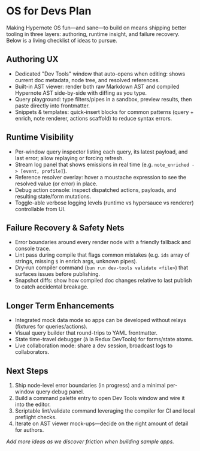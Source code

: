 # OS for Devs Plan

Making Hypernote OS fun—and sane—to build on means shipping better tooling in three layers: authoring, runtime insight, and failure recovery. Below is a living checklist of ideas to pursue.

## Authoring UX
- Dedicated "Dev Tools" window that auto-opens when editing: shows current doc metadata, node tree, and resolved references.
- Built-in AST viewer: render both raw Markdown AST and compiled Hypernote AST side-by-side with diffing as you type.
- Query playground: type filters/pipes in a sandbox, preview results, then paste directly into frontmatter.
- Snippets & templates: quick-insert blocks for common patterns (query + enrich, note renderer, actions scaffold) to reduce syntax errors.

## Runtime Visibility
- Per-window query inspector listing each query, its latest payload, and last error; allow replaying or forcing refresh.
- Stream log panel that shows emissions in real time (e.g. `note_enriched -> [event, profile]`).
- Reference resolver overlay: hover a moustache expression to see the resolved value (or error) in place.
- Debug action console: inspect dispatched actions, payloads, and resulting state/form mutations.
- Toggle-able verbose logging levels (runtime vs hypersauce vs renderer) controllable from UI.

## Failure Recovery & Safety Nets
- Error boundaries around every render node with a friendly fallback and console trace.
- Lint pass during compile that flags common mistakes (e.g. `ids` array of strings, missing `$` in enrich args, unknown pipes).
- Dry-run compiler command (`bun run dev-tools validate <file>`) that surfaces issues before publishing.
- Snapshot diffs: show how compiled doc changes relative to last publish to catch accidental breakage.

## Longer Term Enhancements
- Integrated mock data mode so apps can be developed without relays (fixtures for queries/actions).
- Visual query builder that round-trips to YAML frontmatter.
- State time-travel debugger (à la Redux DevTools) for forms/state atoms.
- Live collaboration mode: share a dev session, broadcast logs to collaborators.

## Next Steps
1. Ship node-level error boundaries (in progress) and a minimal per-window query debug panel.
2. Build a command palette entry to open Dev Tools window and wire it into the editor.
3. Scriptable lint/validate command leveraging the compiler for CI and local preflight checks.
4. Iterate on AST viewer mock-ups—decide on the right amount of detail for authors.

_Add more ideas as we discover friction when building sample apps._
